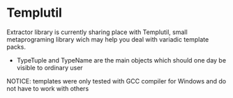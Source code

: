 # Templutil
Extractor library is currently sharing place with Templutil, small metaprograming library wich may help you deal with variadic template packs.

* TypeTuple and TypeName are the main objects which should one day be visible to ordinary user

NOTICE: templates were only tested with GCC compiler for Windows and do not have to work with others
